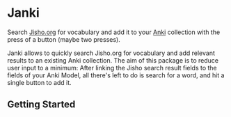 # Janki

Search [Jisho.org](https://jisho.org/) for vocabulary and add it to your [Anki](https://apps.ankiweb.net) collection with the press of a button (maybe two presses).

Janki allows to quickly search Jisho.org for vocabulary and add relevant results to an existing Anki collection.
The aim of this package is to reduce user input to a minimum: After linking the Jisho search result fields to the fields of your Anki Model, all there's left to do is search for a word, and hit a single button to add it.

## Getting Started
